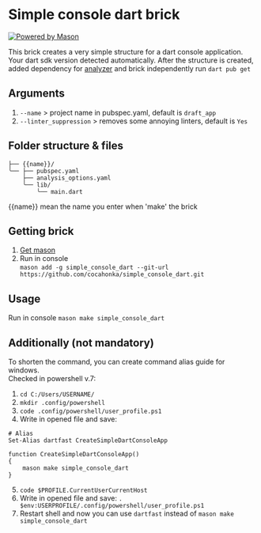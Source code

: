 # Simple console dart brick

[![Powered by Mason](https://img.shields.io/endpoint?url=https%3A%2F%2Ftinyurl.com%2Fmason-badge)](https://github.com/felangel/mason)

This brick creates a very simple structure for a dart console application. Your dart sdk version detected automatically. After the structure is created, added dependency for [analyzer][2] and brick independently run `dart pub get`

## Arguments

1. `--name` > project name in pubspec.yaml, default is `draft_app`
2. `--linter_suppression` > removes some annoying linters, default is `Yes`

## Folder structure & files

```
├── {{name}}/
╰── ├── pubspec.yaml
    ├── analysis_options.yaml
    ╰── lib/
        ╰── main.dart
```
{{name}} mean the name you enter when 'make' the brick

## Getting brick 

1. [Get mason][1]
2. Run in console  
```mason add -g simple_console_dart --git-url https://github.com/cocahonka/simple_console_dart.git```

## Usage

Run in console `mason make simple_console_dart`

## Additionally (not mandatory)
To shorten the command, you can create command alias guide for windows.   
Checked in powershell v.7:
1. ```cd C:/Users/USERNAME/```
2. ```mkdir .config/powershell```
3. ```code .config/powershell/user_profile.ps1```
4. Write in opened file and save:
```
# Alias
Set-Alias dartfast CreateSimpleDartConsoleApp

function CreateSimpleDartConsoleApp()
{
    mason make simple_console_dart
}  
```
5. ```code $PROFILE.CurrentUserCurrentHost```
6. Write in opened file and save: ```. $env:USERPROFILE/.config/powershell/user_profile.ps1```
7. Restart shell and now you can use ```dartfast``` instead of ```mason make simple_console_dart```

[1]: https://github.com/felangel/mason
[2]: https://pub.dev/packages/very_good_analysis
